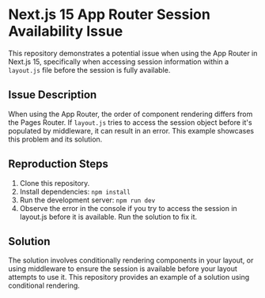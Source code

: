 # Next.js 15 App Router Session Availability Issue

This repository demonstrates a potential issue when using the App Router in Next.js 15, specifically when accessing session information within a `layout.js` file before the session is fully available.

## Issue Description

When using the App Router, the order of component rendering differs from the Pages Router. If `layout.js` tries to access the session object before it's populated by middleware, it can result in an error.  This example showcases this problem and its solution.

## Reproduction Steps

1. Clone this repository.
2. Install dependencies: `npm install`
3. Run the development server: `npm run dev`
4. Observe the error in the console if you try to access the session in layout.js before it is available. Run the solution to fix it.

## Solution

The solution involves conditionally rendering components in your layout, or using middleware to ensure the session is available before your layout attempts to use it.  This repository provides an example of a solution using conditional rendering.